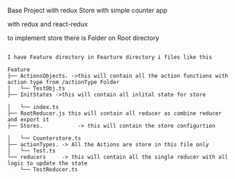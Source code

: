 Base Project with redux Store  with simple counter app

with redux and react-redux 

to implement store there is Folder on Root
directory

<pre>
<code>
I have Feature directory in Fearture directory i files like this

Feature
├── ActionsObjects. ->this will contain all the action functions with action type from /actionType Folder
│   └── TestObj.ts
├── InitStates ->this will contain all inlital state for store<br/>
│   └── index.ts
├── RootReducer.js this will contain all reducer as combine reducer and export it
├── Stores.           -> this will contain the store configurtion<br/>
│   └── Counterstore.ts
├── actionTypes. -> All the Actions are store in this file only
│   └── Test.ts
└── reducers     -> this will contain all the single reducer with all logic to update the state
    └── TestReducer.ts
    
</code>
</pre>
